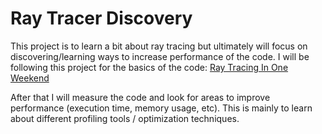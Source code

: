 # Ray Tracer Discovery

This project is to learn a bit about ray tracing but ultimately will focus on discovering/learning ways to increase performance of the code. I will be following this project for the basics of the code: [Ray Tracing In One Weekend](https://raytracing.github.io/books/RayTracingInOneWeekend.html#overview)

After that I will measure the code and look for areas to improve performance (execution time, memory usage, etc). This is mainly to learn about different profiling tools / optimization techniques. 